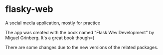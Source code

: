 # flasky-web
A social media application, mostly for practice

The app was created with the book named "Flask Wev Development" by Miguel Grinberg. It's a great book though=)

There are some changes due to the new versions of the related packages.


